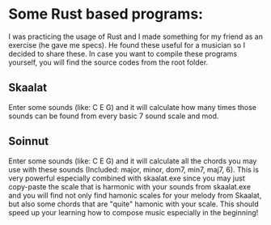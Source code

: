 # Some Rust based programs:



I was practicing the usage of Rust and I made something for my friend as an exercise (he gave me specs). He found these useful for a musician so I decided to share these. In case you want to compile these programs yourself, you will find the source codes from the root folder.



## Skaalat

Enter some sounds (like: C E G) and it will calculate how many times those sounds can be found from every basic 7 sound scale and mod.


## Soinnut

Enter some sounds (like: C E G) and it will calculate all the chords you may use with these sounds (Included: major, minor, dom7, min7, maj7, 6). This is very powerful especially combined with skaalat.exe since you may just copy-paste the scale that is harmonic with your sounds from skaalat.exe and you will find not only find hamonic scales for your melody from Skaalat, but also some chords that are "quite" hamonic with your scale. This should speed up your learning how to compose music especially in the beginning!
